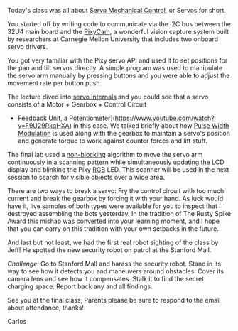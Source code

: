 Today's class was all about [Servo Mechanical Control](https://www.youtube.com/watch?v=KWmTX9QotGk&list=PLEb9Wc8b63OPTJHpk8NzRSd3B3xxAkrRO), or Servos for short.

You started off by writing code to communicate via the I2C bus between the
32U4 main board and the [PixyCam](http://www.cmucam.org/projects/cmucam5/wiki/Introduction_and_Background),
a wonderful vision capture system built by researchers at Carnegie Mellon
University that includes two onboard servo drivers.

You got very familiar with the Pixy servo API and used it to set positions
for the pan and tilt servos directly.  A simple program was used to
manipulate the servo arm manually by pressing buttons and you were able to
adjust the movement rate per button push.

The lecture dived into [servo internals](https://youtu.be/-XSXfqd1N58) and
you could see that a servo consists of a Motor + Gearbox + Control Circuit
+ Feedback Unit, a Potentiometer](https://www.youtube.com/watch?v=F9U29RkqHXA)
in this case.  We talked briefly about how [Pulse Width Modulation](https://youtu.be/7VR3bYoFH88) is used along with the gearbox to maintain a
servo's position and generate torque to work against counter forces and
lift stuff.

The final lab used a [non-blocking](https://en.wikipedia.org/wiki/Non-blocking_algorithm) algorithm to move
the servo arm continuously in a scanning pattern while simultaneously
updating the LCD display and blinking the Pixy [RGB](https://www.youtube.com/watch?v=fNisT6ROdUo) LED.  This scanner will be
used in the next session to search for visible objects over a wide area.

There are two ways to break a servo: Fry the control circuit with too much
current and break the gearbox by forcing it with your hand.  As luck would
have it, live samples of both types were available for you to inspect that
I destroyed assembling the bots yesterday.  In the tradition of The Rusty
Spike Award this mishap was converted into your learning moment, and I hope that you
can carry on this tradition with your own setbacks in the future.

And last but not least, we had the first real robot sighting of the class
by Jeff!  He spotted the new security robot on patrol at the Stanford Mall.


*Challenge:* Go to Stanford Mall and harass the security robot. Stand in
its way to see how it detects you and maneuvers around obstacles.  Cover
its camera lens and see how it compensates.  Stalk it to find the secret
charging space.  Report back any and all findings.

See you at the final class, Parents please be sure to respond to the email
about attendance, thanks!

Carlos
